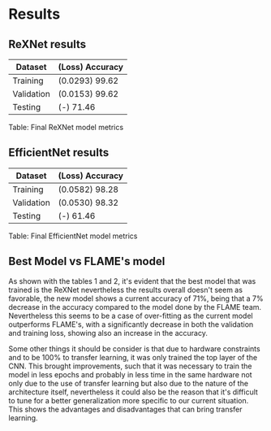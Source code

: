 # Results

## ReXNet results

<!-- ![ReXNet training model progress](images/rexnet_training.png) -->

| Dataset    | (Loss) Accuracy |
| -          | -               |
| Training   | (0.0293) 99.62  |
| Validation | (0.0153) 99.62  |
| Testing    | (-)      71.46  |
Table: Final ReXNet model metrics

<!-- ![ReXNet confusion matrix](images/rexnet_cm.png) -->

## EfficientNet results

<!-- ![EfficientNet training model progress](images/efficientnet_training.png) -->

| Dataset    | (Loss) Accuracy |
| -          | -               |
| Training   | (0.0582) 98.28  |
| Validation | (0.0530) 98.32  |
| Testing    | (-)      61.46  |
Table: Final EfficientNet model metrics

<!-- ![EfficientNet confusion matrix](images/efficientnet_cm.png) -->

## Best Model vs FLAME's model

As shown with the tables 1 and 2, it's evident that the best model that was trained is the ReXNet nevertheless the results overall doesn't seem as favorable, the new model shows a current accuracy of 71%, being that a 7% decrease in the accuracy compared to the model done by the FLAME team. Nevertheless this seems to be a case of over-fitting as the current model outperforms FLAME's, with a significantly decrease in both the validation and training loss, showing also an increase in the accuracy.

Some other things it should be consider is that due to hardware constraints and to be 100% to transfer learning, it was only trained the top layer of the CNN. This brought improvements, such that it was necessary to train the model in less epochs and probably in less time in the same hardware not only due to the use of transfer learning but also due to the nature of the architecture itself, nevertheless it could also be the reason that it's difficult to tune for a better generalization more specific to our current situation. This shows the advantages and disadvantages that can bring transfer learning.
